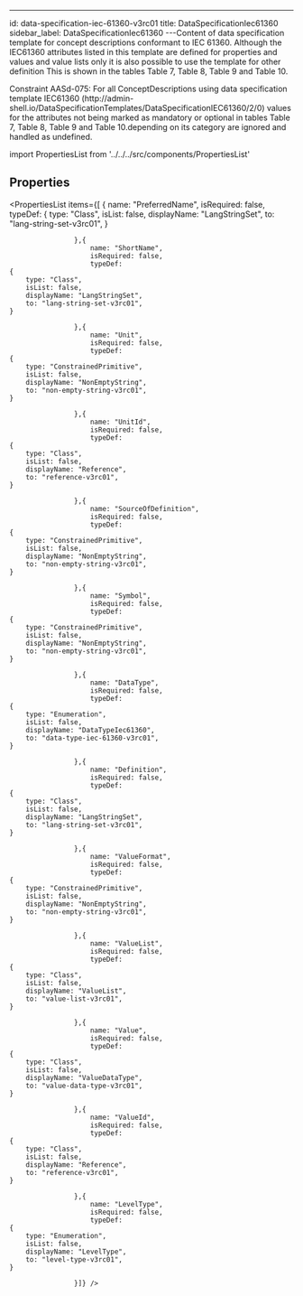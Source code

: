 --- 
id: data-specification-iec-61360-v3rc01 
title: DataSpecificationIec61360 
sidebar_label: DataSpecificationIec61360 
---Content of data specification template for concept descriptions conformant to
IEC 61360.
Although the IEC61360 attributes listed in this template are defined for properties
and values and value lists only it is also possible to use the template for other
definition This is shown in the tables Table 7, Table 8, Table 9 and Table 10.

<p>
Constraint AASd-075: For all ConceptDescriptions using data specification template
IEC61360
(http://admin-shell.io/DataSpecificationTemplates/DataSpecificationIEC61360/2/0)
values for the attributes not being marked as mandatory or optional in tables
Table 7, Table 8, Table 9 and Table 10.depending on its category are ignored and
handled as undefined.
</p>

import PropertiesList from '../../../src/components/PropertiesList' 

## Properties 

<PropertiesList items={[ 
{
                        name: "PreferredName",
                        isRequired: false,
                        typeDef: 
    {
        type: "Class",
        isList: false,
        displayName: "LangStringSet",
        to: "lang-string-set-v3rc01",
    }
    
                    },{
                        name: "ShortName",
                        isRequired: false,
                        typeDef: 
    {
        type: "Class",
        isList: false,
        displayName: "LangStringSet",
        to: "lang-string-set-v3rc01",
    }
    
                    },{
                        name: "Unit",
                        isRequired: false,
                        typeDef: 
    {
        type: "ConstrainedPrimitive",
        isList: false,
        displayName: "NonEmptyString",
        to: "non-empty-string-v3rc01",
    }
    
                    },{
                        name: "UnitId",
                        isRequired: false,
                        typeDef: 
    {
        type: "Class",
        isList: false,
        displayName: "Reference",
        to: "reference-v3rc01",
    }
    
                    },{
                        name: "SourceOfDefinition",
                        isRequired: false,
                        typeDef: 
    {
        type: "ConstrainedPrimitive",
        isList: false,
        displayName: "NonEmptyString",
        to: "non-empty-string-v3rc01",
    }
    
                    },{
                        name: "Symbol",
                        isRequired: false,
                        typeDef: 
    {
        type: "ConstrainedPrimitive",
        isList: false,
        displayName: "NonEmptyString",
        to: "non-empty-string-v3rc01",
    }
    
                    },{
                        name: "DataType",
                        isRequired: false,
                        typeDef: 
    {
        type: "Enumeration",
        isList: false,
        displayName: "DataTypeIec61360",
        to: "data-type-iec-61360-v3rc01",
    }
    
                    },{
                        name: "Definition",
                        isRequired: false,
                        typeDef: 
    {
        type: "Class",
        isList: false,
        displayName: "LangStringSet",
        to: "lang-string-set-v3rc01",
    }
    
                    },{
                        name: "ValueFormat",
                        isRequired: false,
                        typeDef: 
    {
        type: "ConstrainedPrimitive",
        isList: false,
        displayName: "NonEmptyString",
        to: "non-empty-string-v3rc01",
    }
    
                    },{
                        name: "ValueList",
                        isRequired: false,
                        typeDef: 
    {
        type: "Class",
        isList: false,
        displayName: "ValueList",
        to: "value-list-v3rc01",
    }
    
                    },{
                        name: "Value",
                        isRequired: false,
                        typeDef: 
    {
        type: "Class",
        isList: false,
        displayName: "ValueDataType",
        to: "value-data-type-v3rc01",
    }
    
                    },{
                        name: "ValueId",
                        isRequired: false,
                        typeDef: 
    {
        type: "Class",
        isList: false,
        displayName: "Reference",
        to: "reference-v3rc01",
    }
    
                    },{
                        name: "LevelType",
                        isRequired: false,
                        typeDef: 
    {
        type: "Enumeration",
        isList: false,
        displayName: "LevelType",
        to: "level-type-v3rc01",
    }
    
                    }]} /> 
 
